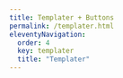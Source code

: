 ```yaml
---
title: Templater + Buttons
permalink: /templater.html
eleventyNavigation:
  order: 4
  key: templater
  title: "Templater"
---
```

